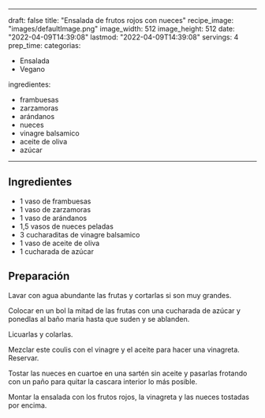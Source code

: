 
---
draft: false
title: "Ensalada de frutos rojos con nueces"
recipe_image: "images/defaultImage.png"
image_width: 512
image_height: 512
date: "2022-04-09T14:39:08"
lastmod: "2022-04-09T14:39:08"
servings: 4
prep_time: 
categorias:
  - Ensalada
  - Vegano

ingredientes:
  - frambuesas
  - zarzamoras
  - arándanos
  - nueces
  - vinagre balsamico
  - aceite de oliva
  - azúcar
---

## Ingredientes
- 1 vaso de frambuesas
- 1 vaso de zarzamoras
- 1 vaso de arándanos
- 1,5 vasos de nueces peladas
- 3 cucharaditas de vinagre balsamico
- 1 vaso de aceite de oliva
- 1 cucharada de azúcar

## Preparación
Lavar con agua abundante las frutas y cortarlas si son muy grandes.

Colocar en un bol la mitad de las frutas con una cucharada de azúcar y ponedlas al baño maria hasta que suden y se ablanden. 

Licuarlas y colarlas.

Mezclar este coulis con el vinagre y el aceite para hacer una vinagreta. Reservar.

Tostar las nueces en cuartoe en una sartén sin aceite y pasarlas frotando con un paño para quitar la cascara interior lo más posible.

Montar la ensalada con los frutos rojos, la vinagreta y las nueces tostadas por encima.


